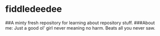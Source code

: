# fiddledeedee
##A minty fresh repository for learning about repository stuff.
###About me: 
Just a good ol' girl never meaning no harm. Beats all you never saw. 
